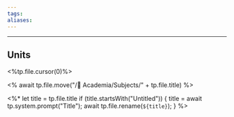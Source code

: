 ```yaml
---
tags:
aliases:
---
```

---
## Units
<%tp.file.cursor(0)%>

<% await tp.file.move("/🌴 Academia/Subjects/" + tp.file.title) %>

<%*
  let title = tp.file.title
  if (title.startsWith("Untitled")) {
    title = await tp.system.prompt("Title");
    await tp.file.rename(`${title}`);
  } 
%>